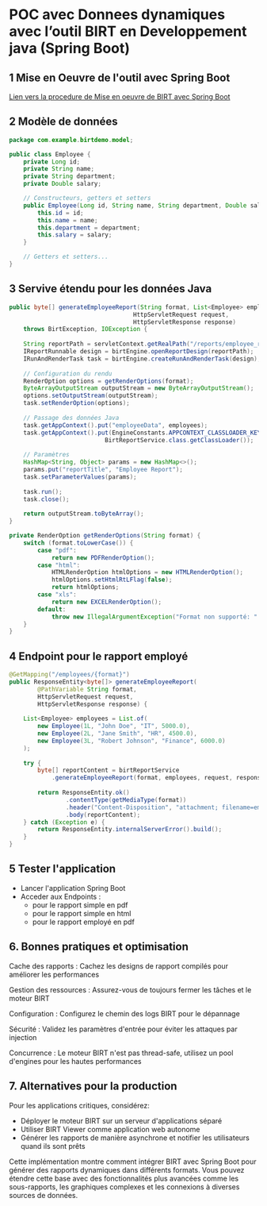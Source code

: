 # POC avec Donnees dynamiques avec l’outil BIRT en Developpement java (Spring Boot)

## 1 Mise en Oeuvre de l'outil avec Spring Boot 
[Lien vers la procedure de Mise en oeuvre de BIRT avec Spring Boot](https://github.com/ludovicfranck/Procedure-de-mise-en-oeuvre-de-l-outil-BIRT-avec-Spring-Boot.git)

## 2 Modèle de données
```java
package com.example.birtdemo.model;

public class Employee {
    private Long id;
    private String name;
    private String department;
    private Double salary;

    // Constructeurs, getters et setters
    public Employee(Long id, String name, String department, Double salary) {
        this.id = id;
        this.name = name;
        this.department = department;
        this.salary = salary;
    }

    // Getters et setters...
}

```
## 3 Servive étendu pour les données Java 

```java
public byte[] generateEmployeeReport(String format, List<Employee> employees, 
                                   HttpServletRequest request, 
                                   HttpServletResponse response) 
    throws BirtException, IOException {
    
    String reportPath = servletContext.getRealPath("/reports/employee_report.rptdesign");
    IReportRunnable design = birtEngine.openReportDesign(reportPath);
    IRunAndRenderTask task = birtEngine.createRunAndRenderTask(design);
    
    // Configuration du rendu
    RenderOption options = getRenderOptions(format);
    ByteArrayOutputStream outputStream = new ByteArrayOutputStream();
    options.setOutputStream(outputStream);
    task.setRenderOption(options);
    
    // Passage des données Java
    task.getAppContext().put("employeeData", employees);
    task.getAppContext().put(EngineConstants.APPCONTEXT_CLASSLOADER_KEY, 
                           BirtReportService.class.getClassLoader());
    
    // Paramètres
    HashMap<String, Object> params = new HashMap<>();
    params.put("reportTitle", "Employee Report");
    task.setParameterValues(params);
    
    task.run();
    task.close();
    
    return outputStream.toByteArray();
}

private RenderOption getRenderOptions(String format) {
    switch (format.toLowerCase()) {
        case "pdf":
            return new PDFRenderOption();
        case "html":
            HTMLRenderOption htmlOptions = new HTMLRenderOption();
            htmlOptions.setHtmlRtLFlag(false);
            return htmlOptions;
        case "xls":
            return new EXCELRenderOption();
        default:
            throw new IllegalArgumentException("Format non supporté: " + format);
    }
}
```

## 4 Endpoint pour le rapport employé
```java
@GetMapping("/employees/{format}")
public ResponseEntity<byte[]> generateEmployeeReport(
        @PathVariable String format,
        HttpServletRequest request,
        HttpServletResponse response) {
    
    List<Employee> employees = List.of(
        new Employee(1L, "John Doe", "IT", 5000.0),
        new Employee(2L, "Jane Smith", "HR", 4500.0),
        new Employee(3L, "Robert Johnson", "Finance", 6000.0)
    );
    
    try {
        byte[] reportContent = birtReportService
            .generateEmployeeReport(format, employees, request, response);
        
        return ResponseEntity.ok()
                .contentType(getMediaType(format))
                .header("Content-Disposition", "attachment; filename=employees." + format)
                .body(reportContent);
    } catch (Exception e) {
        return ResponseEntity.internalServerError().build();
    }
}
```

## 5 Tester l'application
- Lancer l'application Spring Boot
- Acceder aux Endpoints :
  - [](http://localhost:8080/api/reports/simple_report/pdf) pour le rapport simple en pdf
  - [](http://localhost:8080/api/reports/simple_report/html) pour le rapport simple en html
  - [](http://localhost:8080/api/reports/employees/pdf) pour le rapport employé en pdf

## 6. Bonnes pratiques et optimisation

Cache des rapports : Cachez les designs de rapport compilés pour améliorer les performances

Gestion des ressources : Assurez-vous de toujours fermer les tâches et le moteur BIRT

 Configuration : Configurez le chemin des logs BIRT pour le dépannage

 Sécurité : Validez les paramètres d'entrée pour éviter les attaques par injection

 Concurrence : Le moteur BIRT n'est pas thread-safe, utilisez un pool d'engines pour les hautes performances

 ## 7. Alternatives pour la production

Pour les applications critiques, considérez:

- Déployer le moteur BIRT sur un serveur d'applications séparé
- Utiliser BIRT Viewer comme application web autonome
- Générer les rapports de manière asynchrone et notifier les utilisateurs quand ils sont prêts

Cette implémentation montre comment intégrer BIRT avec Spring Boot pour générer des rapports dynamiques dans différents formats. Vous pouvez étendre cette base avec des fonctionnalités plus avancées comme les sous-rapports, les graphiques complexes et les connexions à diverses sources de données.
